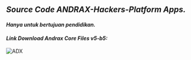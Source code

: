 ## ***Source Code ANDRAX-Hackers-Platform Apps.***
#### ***Hanya untuk bertujuan pendidikan.***

#### ***Link Download Andrax Core Files v5-b5:*** 

![ADX](https://drive.google.com/file/d/1RqW5LN2qev5euVSOczMbICV28F-Y_Mb8/view?usp=drivesdk)
